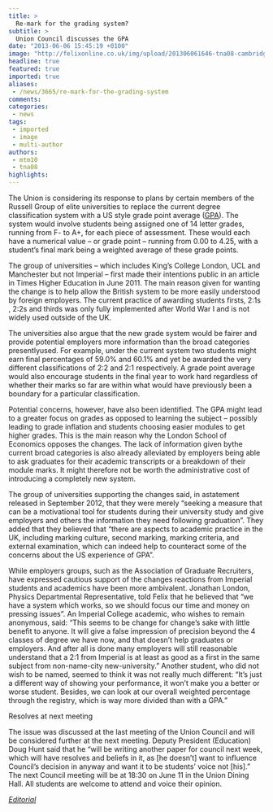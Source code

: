 ```yaml
---
title: >
  Re-mark for the grading system?
subtitle: >
  Union Council discusses the GPA
date: "2013-06-06 15:45:19 +0100"
image: "http://felixonline.co.uk/img/upload/201306061646-tna08-cambridge_harvard_square.jpg"
headline: true
featured: true
imported: true
aliases:
 - /news/3665/re-mark-for-the-grading-system
comments:
categories:
 - news
tags:
 - imported
 - image
 - multi-author
authors:
 - mtm10
 - tna08
highlights:
---
```


The Union is considering its response to plans by certain members of the Russell Group of elite universities to replace the current degree classification system with a US style grade point average ([GPA](https://www.imperialcollegeunion.org/your-union/how-were-run/committees/12-13/Union_Council/file/2016)). The system would involve students being assigned one of 14 letter grades, running from F- to A+, for each piece of assessment. These would each have a numerical value – or grade point – running from 0.00 to 4.25, with a student’s final mark being a weighted average of these grade points.

The group of universities – which includes King’s College London, UCL and Manchester but not Imperial – first made their intentions public in an article in Times Higher Education in June 2011. The main reason given for wanting the change is to help allow the British system to be more easily understood by foreign employers. The current practice of awarding students firsts, 2:1s , 2:2s and thirds was only fully implemented after World War I and is not widely used outside of the UK.

The universities also argue that the new grade system would be fairer and provide potential employers more information than the broad categories presentlyused. For example, under the current system two students might earn final percentages of 59.0% and 60.1% and yet be awarded the very different classifications of 2:2 and 2:1 respectively. A grade point average would also encourage students in the final year to work hard regardless of whether their marks so far are within what would have previously been a boundary for a particular classification.

Potential concerns, however, have also been identified. The GPA might lead to a greater focus on grades as opposed to learning the subject – possibly leading to grade inflation and students choosing easier modules to get higher grades. This is the main reason why the London School of Economics opposes the changes. The lack of information given bythe current broad categories is also already alleviated by employers being able to ask graduates for their academic transcripts or a breakdown of their module marks. It might therefore not be worth the administrative cost of introducing a completely new system.

The group of universities supporting the changes said, in astatement released in September 2012, that they were merely “seeking a measure that can be a motivational tool for students during their university study and give employers and others the information they need following graduation”. They added that they believed that “there are aspects to academic practice in the UK, including marking culture, second marking, marking criteria, and external examination, which can indeed help to counteract some of the concerns about the US experience of GPA”.

While employers groups, such as the Association of Graduate Recruiters, have expressed cautious support of the changes reactions from Imperial students and academics have been more ambivalent. Jonathan London, Physics Departmental Representative, told Felix that he believed that “we have a system which works, so we should focus our time and money on pressing issues”. An Imperial College academic, who wishes to remain anonymous, said: “This seems to be change for change’s sake with little benefit to anyone. It will give a false impression of precision beyond the 4 classes of degree we have now, and that doesn’t help graduates or employers. And after all is done many employers will still reasonable understand that a 2:1 from Imperial is at least as good as a first in the same subject from non-name-city new-university.” Another student, who did not wish to be named, seemed to think it was not really much different: “It’s just a different way of showing your performance, it won’t make you a better or worse student. Besides, we can look at our overall weighted percentage through the registry, which is way more divided than with a GPA.”

Resolves at next meeting

The issue was discussed at the last meeting of the Union Council and will be considered further at the next meeting. Deputy President (Education) Doug Hunt said that he “will be writing another paper for council next week, which will have resolves and beliefs in it, as [he doesn’t] want to influence Council’s decision in anyway and want it to be students’ voice not [his].” The next Council meeting will be at 18:30 on June 11 in the Union Dining Hall. All students are welcome to attend and voice their opinion.

[_Editorial_](http://felixonline.co.uk/news/3667/oh-gee-a-point-average/)
